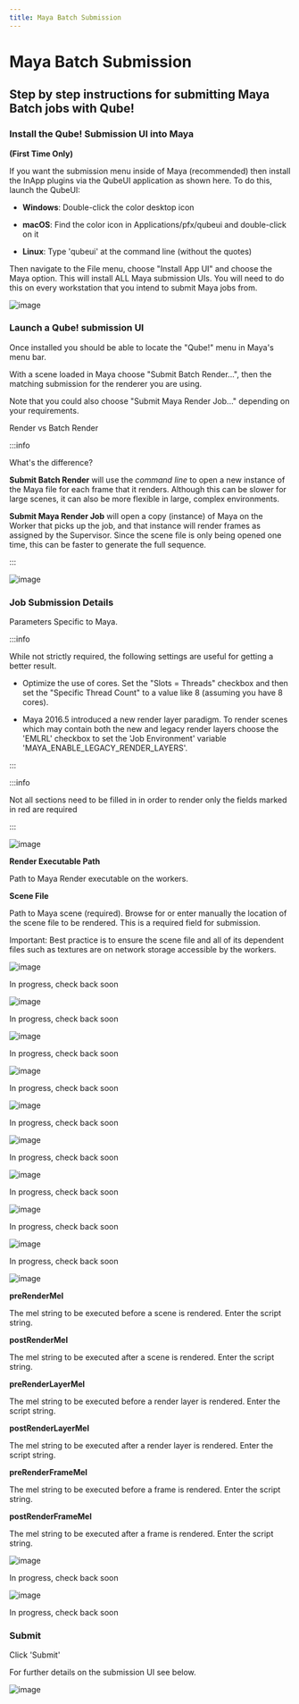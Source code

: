 ```yaml
---
title: Maya Batch Submission
---
```


# Maya Batch Submission

## Step by step instructions for submitting Maya Batch jobs with Qube!

### Install the Qube! Submission UI into Maya

**(First Time Only)**

If you want the submission menu inside of Maya (recommended) then
install the InApp plugins via the QubeUI application as shown here. To
do this, launch the QubeUI:

- **Windows**: Double-click the color desktop icon

- **macOS**: Find the color icon in Applications/pfx/qubeui and
  double-click on it

- **Linux**: Type 'qubeui' at the command line (without the quotes)

Then navigate to the File menu, choose "Install App UI" and choose the
Maya option. This will install ALL Maya submission UIs. You will need to
do this on every workstation that you intend to submit Maya jobs from.

![image](img/e1c548ccfeb7d0a7aec856ea12f1ed29e1b7d568.png)

### Launch a Qube! submission UI

Once installed you should be able to locate the "Qube!" menu in
Maya's menu bar.

With a scene loaded in Maya choose "Submit Batch Render...", then the
matching submission for the renderer you are using.

Note that you could also choose "Submit Maya Render Job..." depending
on your requirements.

Render vs Batch Render

:::info

What's the difference?

**Submit Batch Render** will use the *command line* to open a new
instance of the Maya file for each frame that it renders. Although this
can be slower for large scenes, it can also be more flexible in large,
complex environments.

**Submit Maya Render Job** will open a copy (instance) of Maya on the
Worker that picks up the job, and that instance will render frames as
assigned by the Supervisor. Since the scene file is only being opened
one time, this can be faster to generate the full sequence.

:::

![image](img/9a112f39c9818a26e06b0841e604a92f389cb08c.png)

### Job Submission Details

Parameters Specific to Maya.

:::info

While not strictly required, the following settings are useful for
getting a better result.

-   Optimize the use of cores. Set the "Slots = Threads" checkbox and
    then set the "Specific Thread Count" to a value like 8 (assuming
    you have 8 cores).

-   Maya 2016.5 introduced a new render layer paradigm. To render scenes
    which may contain both the new and legacy render layers choose the
    'EMLRL' checkbox to set the 'Job Environment' variable
    'MAYA_ENABLE_LEGACY_RENDER_LAYERS'.

:::

:::info

Not all sections need to be filled in in order to render only the fields
marked in red are required

:::

![image](img/5bbdf1eafc7ea76ee6fcd7844e0215a699ac1f96.png)

**Render Executable Path**

Path to Maya Render executable on the workers.

**Scene File**

Path to Maya scene (required). Browse for or enter manually the location
of the scene file to be rendered. This is a required field for
submission.

Important: Best practice is to ensure the scene file and all of its
dependent files such as textures are on network storage accessible by
the workers.

![image](img/e69f3c5e1c3e2113c82d452129be706f8e1d660a.png)

In progress, check back soon

![image](img/993ebcf9897a01d06554b3ef585739c8ea5436a5.png)

In progress, check back soon

![image](img/0ae90c84e1ba1d4e1e250305a6781c4988464359.png)

In progress, check back soon

![image](img/d604d6877488f71b673839e9dd32c3bf523a0358.png)

In progress, check back soon

![image](img/d258d760e54c4bc39dc231d828b487dc71a9aa7a.png)

In progress, check back soon

![image](img/9ca2b0d3d3f794f5022adfdf989e0866be94122c.png)

In progress, check back soon

![image](img/c8a2b9f76c0e6780324cd7c65e448032109f766b.png)

In progress, check back soon

![image](img/93d3654d32c52ab78d3992b11c546e2ff7a03d45.png)

In progress, check back soon

![image](img/05a6380902771f62a1a012ad409cfe2d2699e443.png)

In progress, check back soon

![image](img/0fb046e237529251bf3c0fe8313e35afc23b1c8c.png)

**preRenderMel**

The mel string to be executed before a scene is rendered. Enter the
script string.

**postRenderMel**

The mel string to be executed after a scene is rendered. Enter the
script string.

**preRenderLayerMel**

The mel string to be executed before a render layer is rendered. Enter
the script string.

**postRenderLayerMel**

The mel string to be executed after a render layer is rendered. Enter
the script string.

**preRenderFrameMel**

The mel string to be executed before a frame is rendered. Enter the
script string.

**postRenderFrameMel**

The mel string to be executed after a frame is rendered. Enter the
script string.

![image](img/810b658c474ed15804d2ba7a02e5324c501de3bb.png)

In progress, check back soon

![image](img/00c4ed3420f608534443575d4dc7750fe1dba55b.png)

In progress, check back soon

### Submit

Click 'Submit'

For further details on the submission UI see below.

![image](img/bc53cf1af0b6a6f8f152c2ce5caa5b127b3e4ec3.png)
